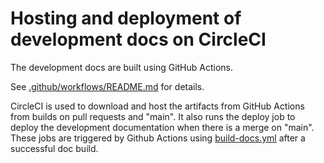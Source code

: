 # Hosting and deployment of development docs on CircleCI

The development docs are built using GitHub Actions.

See [.github/workflows/README.md](/.github/workflows/README.md) for details.

CircleCI is used to download and host the artifacts from GitHub Actions from builds on pull requests and "main".
It also runs the deploy job to deploy the development documentation when there is a merge on "main".
These jobs are triggered by Github Actions
using [build-docs.yml](/.github/workflows/build-docs.yml) after a successful doc build.
